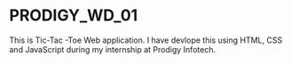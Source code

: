 # PRODIGY_WD_01
This is Tic-Tac -Toe Web application. I have devlope this using HTML, CSS and JavaScript during my internship at Prodigy Infotech.

